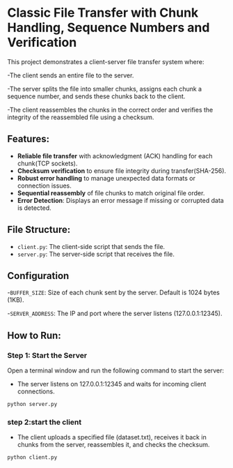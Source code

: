 # Classic File Transfer with Chunk Handling, Sequence Numbers and Verification

This project demonstrates a client-server file transfer system where:

-The client sends an entire file to the server.

-The server splits the file into smaller chunks, assigns each chunk a sequence number, and sends these chunks back to the client.

-The client reassembles the chunks in the correct order and verifies the integrity of the reassembled file using a checksum.

## Features:
- **Reliable file transfer** with acknowledgment (ACK) handling for each chunk(TCP sockets).
- **Checksum verification** to ensure file integrity during transfer(SHA-256).
- **Robust error handling** to manage unexpected data formats or connection issues.
- **Sequential reassembly** of file chunks to match original file order.
- **Error Detection**: Displays an error message if missing or corrupted data is detected.

## File Structure:
- `client.py`: The client-side script that sends the file.
- `server.py`: The server-side script that receives the file.

## Configuration
-`BUFFER_SIZE`: Size of each chunk sent by the server. Default is 1024 bytes (1KB).

-`SERVER_ADDRESS`: The IP and port where the server listens (127.0.0.1:12345).
## How to Run:

### Step 1: Start the Server
Open a terminal window and run the following command to start the server:
- The server listens on 127.0.0.1:12345 and waits for incoming client connections.
```bash
python server.py
```
### step 2:start the client
- The client uploads a specified file (dataset.txt), receives it back in chunks from the server, reassembles it, and checks the checksum.
```bash
python client.py
